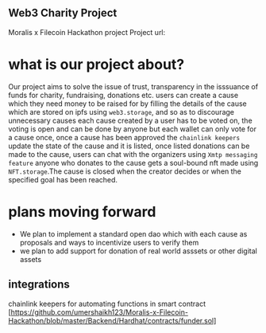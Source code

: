 
## Web3 Charity Project
Moralis x Filecoin Hackathon project
Project url: 

# what is our project about?
 Our project aims to solve the issue of trust, transparency in the isssuance of funds for charity, fundraising, donations etc.
 users can create a cause which they need money to be raised for by filling the details of the cause which are stored on ipfs using `web3.storage`, and so as to discourage unnecessary causes each cause created by a user has to be voted 
 on, the voting is open and can be done by anyone but each wallet can only vote for a cause once, once a cause has been approved the `chainlink keepers`
 update the state of the cause and it is listed, once listed donations can be made to the cause, users can chat with the organizers using `Xmtp messaging
feature` anyone who donates to the cause gets a soul-bound nft made using `NFT.storage`.The cause is closed when the creator decides or when the specified goal has been reached.

# plans moving forward
  * We plan to implement a standard open dao which with each cause as proposals and ways to incentivize users to verify them
  * we plan to add support for donation of real world asssets or other digital assets
  
  ## integrations 
  chainlink keepers for automating functions in smart contract [https://github.com/umershaikh123/Moralis-x-Filecoin-Hackathon/blob/master/Backend/Hardhat/contracts/funder.sol]
  


